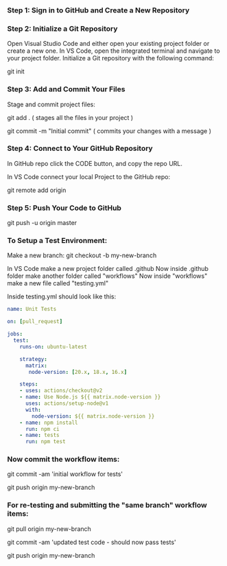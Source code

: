 ### Step 1: Sign in to GitHub and Create a New Repository
### Step 2: Initialize a Git Repository

Open Visual Studio Code and either open your existing project folder or create a new one. 
In VS Code, open the integrated terminal and navigate to your project folder.
Initialize a Git repository with the following command:

git init

### Step 3: Add and Commit Your Files

Stage and commit project files:

git add .                         ( stages all the files in your project )

git commit -m "Initial commit"    ( commits your changes with a message )

### Step 4: Connect to Your GitHub Repository

In GitHub repo click the CODE button, and copy the repo URL.

In VS Code connect your local Project to the GitHub repo:

git remote add origin <repository-url>

### Step 5: Push Your Code to GitHub

git push -u origin master

### To Setup a Test Environment:
Make a new branch:
git checkout -b my-new-branch

In VS Code make a new project folder called .github
Now inside .github folder make another folder called "workflows" 
Now inside "workflows" make a new file called "testing.yml"

Inside testing.yml should look like this:


```yaml
name: Unit Tests

on: [pull_request]

jobs:
  test:
    runs-on: ubuntu-latest

    strategy: 
      matrix:
       node-version: [20.x, 18.x, 16.x]

    steps:
    - uses: actions/checkout@v2
    - name: Use Node.js ${{ matrix.node-version }}
      uses: actions/setup-node@v1
      with:
        node-version: ${{ matrix.node-version }}
    - name: npm install
      run: npm ci
    - name: tests
      run: npm test

```

### Now commit the workflow items:
git commit -am 'initial workflow for tests'

git push origin my-new-branch


### For re-testing and submitting the "same branch" workflow items:
git pull origin my-new-branch

git commit -am 'updated test code - should now pass tests'

git push origin my-new-branch
